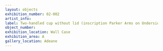 ```yaml
---
layout: objects
exhibition_number: 02-002
artist_info: 
label: Two-handled cup without lid (inscription Parker Arms on Underside. London S, TL Monogram in Shield)
object_number: 
exhibition_location: Wall Case 
exhibition_area: A
gallery_location: Adeane
---
```

